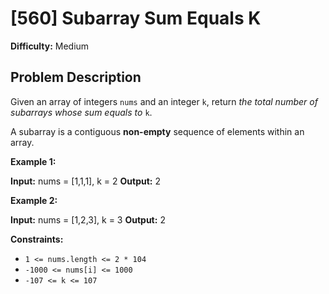 # [560] Subarray Sum Equals K

**Difficulty:** Medium

## Problem Description

Given an array of integers `nums` and an integer `k`, return _the total number of subarrays whose sum equals to_ `k`.

A subarray is a contiguous **non-empty** sequence of elements within an array.

**Example 1:**

**Input:** nums = \[1,1,1\], k = 2
**Output:** 2

**Example 2:**

**Input:** nums = \[1,2,3\], k = 3
**Output:** 2

**Constraints:**

*   `1 <= nums.length <= 2 * 104`
*   `-1000 <= nums[i] <= 1000`
*   `-107 <= k <= 107`